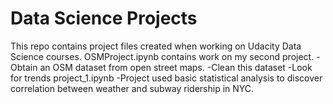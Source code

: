 <h1>Data Science Projects</h1>
This repo contains project files created when working on Udacity Data Science courses.
OSMProject.ipynb contains work on my second project.
  -Obtain an OSM dataset from open street maps.
  -Clean this dataset 
  -Look for trends
project_1.ipynb
  -Project used basic statistical analysis to discover correlation between weather and subway ridership in NYC.
